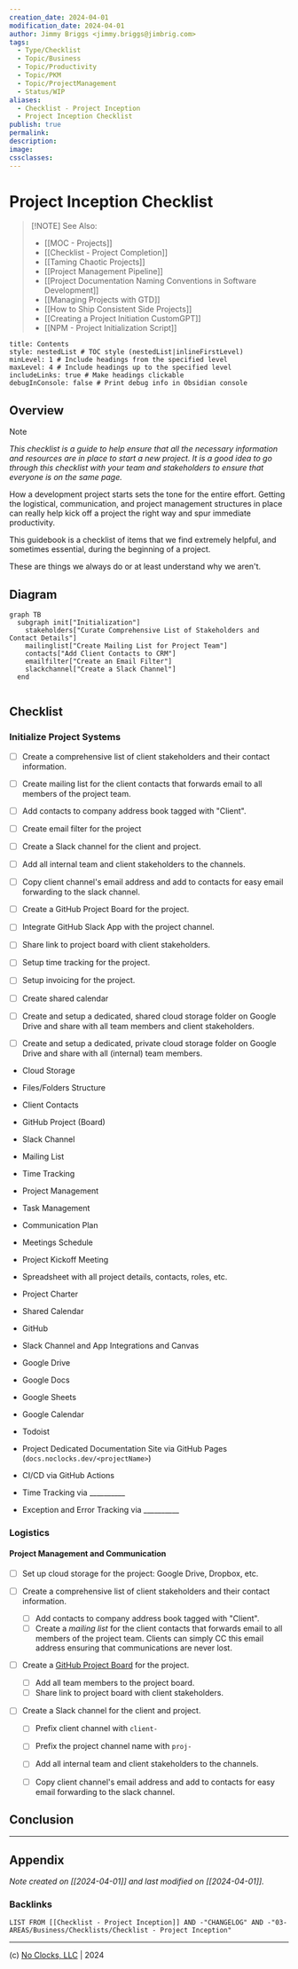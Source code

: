 ```yaml
---
creation_date: 2024-04-01
modification_date: 2024-04-01
author: Jimmy Briggs <jimmy.briggs@jimbrig.com>
tags:
  - Type/Checklist
  - Topic/Business
  - Topic/Productivity
  - Topic/PKM
  - Topic/ProjectManagement
  - Status/WIP
aliases:
  - Checklist - Project Inception
  - Project Inception Checklist
publish: true
permalink:
description:
image:
cssclasses:
---
```


# Project Inception Checklist

> [!NOTE] See Also:
> - [[MOC - Projects]]
> - [[Checklist - Project Completion]]
> - [[Taming Chaotic Projects]]
> - [[Project Management Pipeline]]
> - [[Project Documentation Naming Conventions in Software Development]]
> - [[Managing Projects with GTD]]
> - [[How to Ship Consistent Side Projects]]
> - [[Creating a Project Initiation CustomGPT]]
> - [[NPM - Project Initialization Script]]

```table-of-contents
title: Contents 
style: nestedList # TOC style (nestedList|inlineFirstLevel)
minLevel: 1 # Include headings from the specified level
maxLevel: 4 # Include headings up to the specified level
includeLinks: true # Make headings clickable
debugInConsole: false # Print debug info in Obsidian console
```

## Overview

> [!NOTE]
> *This checklist is a guide to help ensure that all the necessary information and resources are in place to start a new project. It is a good idea to go through this checklist with your team and stakeholders to ensure that everyone is on the same page.*

How a development project starts sets the tone for the entire effort. Getting the logistical, communication, and project management structures in place can really help kick off a project the right way and spur immediate productivity.
 
This guidebook is a checklist of items that we find extremely helpful, and sometimes essential, during the beginning of a project.

These are things we always do or at least understand why we aren't.

## 

## Diagram

```mermaid
graph TB
  subgraph init["Initialization"]
    stakeholders["Curate Comprehensive List of Stakeholders and Contact Details"]
    mailinglist["Create Mailing List for Project Team"]
    contacts["Add Client Contacts to CRM"]
    emailfilter["Create an Email Filter"]
    slackchannel["Create a Slack Channel"]    
  end
  
```

## Checklist


### Initialize Project Systems

- [ ] Create a comprehensive list of client stakeholders and their contact information.
- [ ] Create mailing list for the client contacts that forwards email to all members of the project team.
- [ ] Add contacts to company address book tagged with "Client".
- [ ] Create email filter for the project
- [ ] Create a Slack channel for the client and project.
- [ ] Add all internal team and client stakeholders to the channels.
- [ ] Copy client channel's email address and add to contacts for easy email forwarding to the slack channel.
- [ ] Create a GitHub Project Board for the project.
- [ ] Integrate GitHub Slack App with the project channel.
- [ ] Share link to project board with client stakeholders.
- [ ] Setup time tracking for the project.
- [ ] Setup invoicing for the project.
- [ ] Create shared calendar

- [ ] Create and setup a dedicated, shared cloud storage folder on Google Drive and share with all team members and client stakeholders.

- [ ] Create and setup a dedicated, private cloud storage folder on Google Drive and share with all (internal) team members.

- Cloud Storage
- Files/Folders Structure
- Client Contacts
- GitHub Project (Board)
- Slack Channel
- Mailing List
- Time Tracking
- Project Management
- Task Management
- Communication Plan
- Meetings Schedule
- Project Kickoff Meeting
- Spreadsheet with all project details, contacts, roles, etc.
- Project Charter
- Shared Calendar

- GitHub
- Slack Channel and App Integrations and Canvas
- Google Drive
- Google Docs
- Google Sheets
- Google Calendar
- Todoist
- Project Dedicated Documentation Site via GitHub Pages (`docs.noclocks.dev/<projectName>`)
- CI/CD via GitHub Actions
- Time Tracking via __________
- Exception and Error Tracking via __________

### Logistics

#### Project Management and Communication

- [ ] Set up cloud storage for the project: Google Drive, Dropbox, etc.

- [ ] Create a comprehensive list of client stakeholders and their contact information.
  - [ ] Add contacts to company address book tagged with "Client".
  - [ ] Create a *mailing list* for the client contacts that forwards email to all members of the project team. Clients 
        can simply CC this email address ensuring that communications are never lost.

- [ ] Create a [GitHub Project Board](https://github.com/noclocks/projects) for the project.
  - [ ] Add all team members to the project board.
  - [ ] Share link to project board with client stakeholders.

- [ ] Create a Slack channel for the client and project.
  - [ ] Prefix client channel with `client-`
  - [ ] Prefix the project channel name with `proj-`
  - [ ] Add all internal team and client stakeholders to the channels.
  - [ ] Copy client channel's email address and add to contacts for easy email forwarding to the slack channel.


## Conclusion

***

## Appendix

*Note created on [[2024-04-01]] and last modified on [[2024-04-01]].*

### Backlinks

```dataview
LIST FROM [[Checklist - Project Inception]] AND -"CHANGELOG" AND -"03-AREAS/Business/Checklists/Checklist - Project Inception"
```

***

(c) [No Clocks, LLC](https://github.com/noclocks) | 2024

